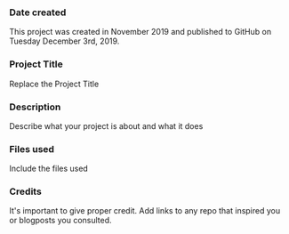 ### Date created
This project was created in November 2019 and published to GitHub on Tuesday December 3rd, 2019.

### Project Title
Replace the Project Title

### Description
Describe what your project is about and what it does

### Files used
Include the files used

### Credits
It's important to give proper credit. Add links to any repo that inspired you or blogposts you consulted.
